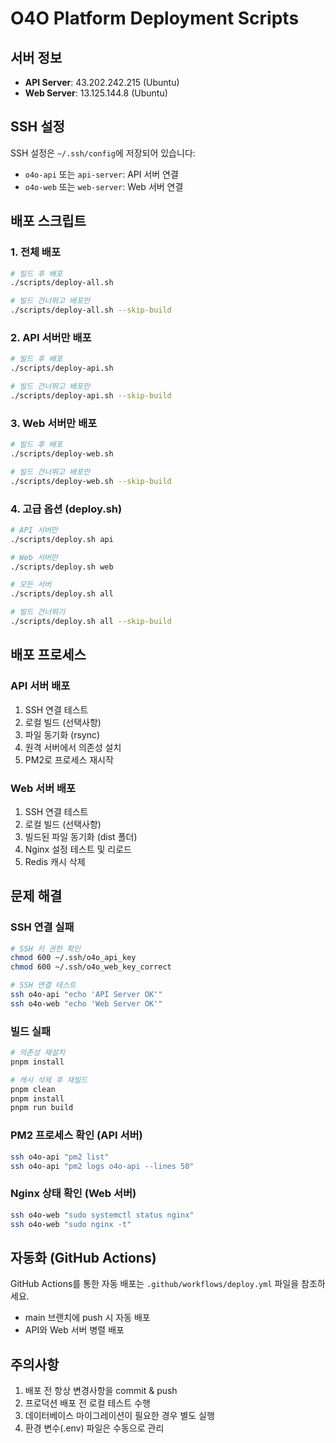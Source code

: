 # O4O Platform Deployment Scripts

## 서버 정보

- **API Server**: 43.202.242.215 (Ubuntu)
- **Web Server**: 13.125.144.8 (Ubuntu)

## SSH 설정

SSH 설정은 `~/.ssh/config`에 저장되어 있습니다:
- `o4o-api` 또는 `api-server`: API 서버 연결
- `o4o-web` 또는 `web-server`: Web 서버 연결

## 배포 스크립트

### 1. 전체 배포
```bash
# 빌드 후 배포
./scripts/deploy-all.sh

# 빌드 건너뛰고 배포만
./scripts/deploy-all.sh --skip-build
```

### 2. API 서버만 배포
```bash
# 빌드 후 배포
./scripts/deploy-api.sh

# 빌드 건너뛰고 배포만
./scripts/deploy-api.sh --skip-build
```

### 3. Web 서버만 배포
```bash
# 빌드 후 배포
./scripts/deploy-web.sh

# 빌드 건너뛰고 배포만
./scripts/deploy-web.sh --skip-build
```

### 4. 고급 옵션 (deploy.sh)
```bash
# API 서버만
./scripts/deploy.sh api

# Web 서버만
./scripts/deploy.sh web

# 모든 서버
./scripts/deploy.sh all

# 빌드 건너뛰기
./scripts/deploy.sh all --skip-build
```

## 배포 프로세스

### API 서버 배포
1. SSH 연결 테스트
2. 로컬 빌드 (선택사항)
3. 파일 동기화 (rsync)
4. 원격 서버에서 의존성 설치
5. PM2로 프로세스 재시작

### Web 서버 배포
1. SSH 연결 테스트
2. 로컬 빌드 (선택사항)
3. 빌드된 파일 동기화 (dist 폴더)
4. Nginx 설정 테스트 및 리로드
5. Redis 캐시 삭제

## 문제 해결

### SSH 연결 실패
```bash
# SSH 키 권한 확인
chmod 600 ~/.ssh/o4o_api_key
chmod 600 ~/.ssh/o4o_web_key_correct

# SSH 연결 테스트
ssh o4o-api "echo 'API Server OK'"
ssh o4o-web "echo 'Web Server OK'"
```

### 빌드 실패
```bash
# 의존성 재설치
pnpm install

# 캐시 삭제 후 재빌드
pnpm clean
pnpm install
pnpm run build
```

### PM2 프로세스 확인 (API 서버)
```bash
ssh o4o-api "pm2 list"
ssh o4o-api "pm2 logs o4o-api --lines 50"
```

### Nginx 상태 확인 (Web 서버)
```bash
ssh o4o-web "sudo systemctl status nginx"
ssh o4o-web "sudo nginx -t"
```

## 자동화 (GitHub Actions)

GitHub Actions를 통한 자동 배포는 `.github/workflows/deploy.yml` 파일을 참조하세요.
- main 브랜치에 push 시 자동 배포
- API와 Web 서버 병렬 배포

## 주의사항

1. 배포 전 항상 변경사항을 commit & push
2. 프로덕션 배포 전 로컬 테스트 수행
3. 데이터베이스 마이그레이션이 필요한 경우 별도 실행
4. 환경 변수(.env) 파일은 수동으로 관리
